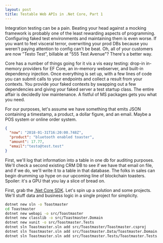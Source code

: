 ```yaml
---
layout: post
title: Testable Web APIs in .Net Core, Part 1
---
```


Integration testing can be a pain. Beating your head against a mocking framework is probably one of the least rewarding aspects of programming. Configuring faked test environments and maintaining them is even worse. If you want to feel visceral terror, overwriting your prod DBs because you weren't paying attention to config can't be beat. Oh, all of your customers are now "Testo Test", billable at "555 Test Avenue"? There's a better way.

Core has a number of things going for it vis a vis easy testing: drop-in in-memory providers for EF Core, an in-memory webserver, and built-in dependency injection. Once everything is set up, with a few lines of code you can submit calls to your endpoints and collect a result from your contexts. You provide your faked contexts by swapping out a few dependencies and giving your faked server a test startup class. The entire affair is decidedly low maintenance. A fistful of MS packages gets you what you need.

For our purposes, let's assume we have something that emits JSON containing a timestamp, a product, a dollar figure, and an email. Maybe a POS system or online order system.

```json
{
  "now": "2018-01-31T16:20:00.748Z",
  "product": "bluetooth enabled toaster",
  "amount": 17.77,
  "email":"testo@test.test"
}
```

First, we'll log that information into a table in one db for auditing purposes. We'll check a second existing CRM DB to see if we have that email on file, and if we do, we'll write it to a table in that database. The folks in sales can begin drumming up hype on our upcoming line of  blockchain toasters. Spoiler: it's a GPU that you lay a slice of bread on.

First, grab the [.Net Core SDK](https://www.microsoft.com/net/download/). Let's spin up a solution and some projects. We'll stuff data and business logic in a single project for simplicity.

```bash
dotnet new sln -o Toastmaster
cd Toastmaster
dotnet new webapi -o src/Toastmaster
dotnet new classlib -o src/Toastmaster.Domain
dotnet new xunit -o src/Toastmaster.Tests
dotnet sln Toastmaster.sln add src/Toastmaster/Toastmaster.csproj
dotnet sln Toastmaster.sln add src/Toastmaster.Data/Toastmaster.Domain.csproj
dotnet sln Toastmaster.sln add src/Toastmaster.Tests/Toastmaster.Tests.csproj
```


